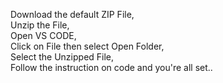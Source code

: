 Download the default ZIP File,  
Unzip the File,  
Open VS CODE,  
Click on File then select Open Folder,   
Select the Unzipped File,   
Follow the instruction on code and you're all set..
